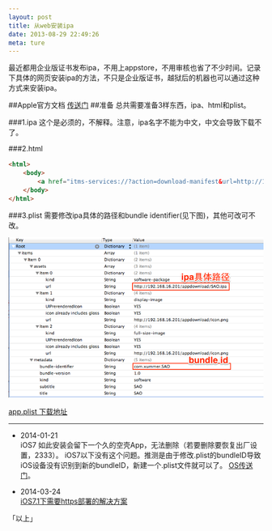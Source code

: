 ```yaml
---
layout: post
title: 从web安装ipa
date: 2013-08-29 22:49:26
meta: ture
---
```

最近都用企业版证书发布ipa，不用上appstore，不用审核也省了不少时间。记录下具体的网页安装ipa的方法，不只是企业版证书，越狱后的机器也可以通过这种方式来安装ipa。
  

##Apple官方文档
[传送门](http://help.apple.com/iosdeployment-apps/mac/1.1/#app43ad871e)
##准备
总共需要准备3样东西，ipa、html和plist。

###1.ipa
这个是必须的，不解释。注意，ipa名字不能为中文，中文会导致下载不了。

###2.html
   
```html   
<html>
	<body>
		<a href="itms-services://?action=download-manifest&url=http://192.168.16.201/appdownload/app.plist">click to download </a>
	</body>
</html>
```   
   
###3.plist
需要修改ipa具体的路径和bundle identifier(见下图)，其他可改可不改。  

![](/images/blog-images/2013-08-29/ipaWebDownloadPlist.png)  
	   
[app.plist 下载地址](http://pan.baidu.com/share/link?shareid=698052472&uk=2885859734)

---
* 2014-01-21  
iOS7 如此安装会留下一个久的空壳App，无法删除（若要删除要恢复出厂设置，2333）。 iOS7以下没有这个问题。推测是由于修改.plist的bundleID导致iOS设备没有识别到新的bundleID，新建一个.plist文件就可以了。
[OS传送门](http://stackoverflow.com/questions/19423742/installing-in-house-apps-stuck-looping-on-ios-7)。

* 2014-03-24  
[iOS7.1下需要https部署的解决方案](http://beyondvincent.com/blog/2014/03/17/five-tips-for-using-self-signed-ssl-certificates-with-ios/)
  

「以上」
